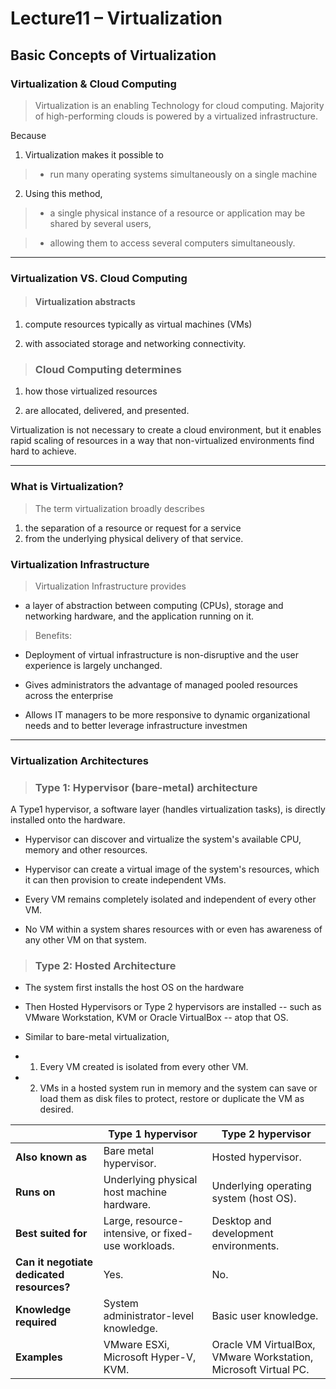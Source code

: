 # Lecture11 – Virtualization

## Basic Concepts of Virtualization

### Virtualization & Cloud Computing
>Virtualization is an enabling Technology for cloud computing. Majority of high-performing clouds is powered by a virtualized infrastructure.

Because 

1. Virtualization makes it possible to

> * run many operating systems
 simultaneously on a single 
machine

2. Using this method, 

> *  a single physical instance of a resource or application may be shared by several users,

>* allowing them to access several computers simultaneously.

---

### Virtualization VS. Cloud Computing

> #### Virtualization abstracts
1. compute resources typically as virtual machines (VMs)

2. with associated storage and networking connectivity.

> ### Cloud Computing determines 

1. how those virtualized resources

2. are allocated, delivered, and presented.




Virtualization is not necessary to create a cloud environment, but it enables rapid scaling of resources in a way that non-virtualized environments find hard to achieve.

---

### What is Virtualization?

>The term virtualization broadly describes
1.  the separation of a resource or request for a service 
2.  from the underlying physical delivery of that service.

### Virtualization Infrastructure
> Virtualization Infrastructure provides 
 *  a layer of abstraction between computing (CPUs), storage and networking 
hardware, and the application running on it.

>Benefits:
* Deployment of virtual infrastructure is non-disruptive and the user experience is 
largely unchanged.

*  Gives administrators the advantage of managed pooled resources across the 
enterprise

*  Allows IT managers to be more responsive to dynamic organizational needs and to 
better leverage infrastructure investmen

---

### Virtualization Architectures

>### Type 1: Hypervisor (bare-metal) architecture

 A Type1 hypervisor, a software layer (handles virtualization tasks), is 
directly installed onto the hardware.
   
*  Hypervisor can discover and virtualize the system's available CPU, 
memory and other resources.

* Hypervisor can create a virtual image of the system's resources, which it 
can then provision to create independent VMs. 

*  Every VM remains completely isolated and independent of every other VM. 

* No VM within a system shares resources with or even has awareness of any 
other VM on that system.

>### Type 2: Hosted Architecture

* The system first installs the host OS on the hardware

*  Then Hosted Hypervisors or Type 2 hypervisors are installed -- such 
as VMware Workstation, KVM or Oracle VirtualBox -- atop that OS.

*  Similar to bare-metal virtualization, 
* 1. Every VM created is isolated from every other VM. 
* 2. VMs in a hosted system run in memory and the system can save or load them 
as disk files to protect, restore or duplicate the VM as desired.

|                           | **Type 1 hypervisor**                | **Type 2 hypervisor**                |
|---------------------------|--------------------------------------|--------------------------------------|
| **Also known as**         | Bare metal hypervisor.               | Hosted hypervisor.                   |
| **Runs on**               | Underlying physical host machine hardware. | Underlying operating system (host OS). |
| **Best suited for**       | Large, resource-intensive, or fixed-use workloads. | Desktop and development environments. |
| **Can it negotiate dedicated resources?** | Yes.                                 | No.                                  |
| **Knowledge required**    | System administrator-level knowledge. | Basic user knowledge.                |
| **Examples**              | VMware ESXi, Microsoft Hyper-V, KVM. | Oracle VM VirtualBox, VMware Workstation, Microsoft Virtual PC. |
